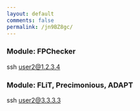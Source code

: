 ```yaml
---
layout: default
comments: false
permalink: /jn9BZ8gc/
---
```

### Module: FPChecker
ssh user2@1.2.3.4
### Module: FLiT, Precimonious, ADAPT
ssh user2@3.3.3.3
